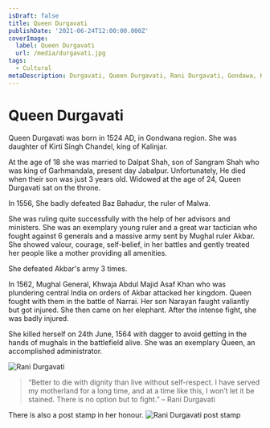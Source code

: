 ```yaml
---
isDraft: false
title: Queen Durgavati
publishDate: '2021-06-24T12:00:00.000Z'
coverImage:
  label: Queen Durgavati
  url: /media/durgavati.jpg
tags:
  - Cultural
metaDescription: Durgavati, Queen Durgavati, Rani Durgavati, Gondawa, Kirti Singh Chandel, Dalpat Shah, Brave queen, short story, hindi
---
```


# Queen Durgavati

Queen Durgavati was born in 1524 AD, in Gondwana region. She was daughter of Kirti Singh Chandel, king of Kalinjar.

At the age of 18 she was married to Dalpat Shah, son of Sangram Shah who was king of Garhmandala, present day Jabalpur.
Unfortunately, He died when their son was just 3 years old.
Widowed at the age of 24, Queen Durgavati sat on the throne.

In 1556, She badly defeated Baz Bahadur, the ruler of Malwa.

She was ruling quite successfully with the help of her advisors and ministers. She was an exemplary young ruler and a great war tactician who fought against 6 generals and a massive army sent by Mughal ruler Akbar. She showed valour, courage, self-belief, in her battles and gently treated her people like a mother providing all amenities.

She defeated Akbar's army 3 times.

In 1562, Mughal General, Khwaja Abdul Majid Asaf Khan who was plundering central India on orders of Akbar attacked her kingdom.
Queen fought with them in the battle of Narrai.
Her son Narayan faught valiantly but got injured. She then came on her elephant. After the intense fight, she was badly injured.

She killed herself on 24th June, 1564 with dagger to avoid getting in the hands of mughals in the battlefield alive. 
She was an exemplary Queen, an accomplished administrator. 

![Rani Durgavati](/media/durgavati-2.jpg 'Rani Durgavati')

> “Better to die with dignity than live without self-respect. I have served my motherland for a long time, and at a time like this, I won’t let it be stained. There is no option but to fight.”
– Rani Durgavati

There is also a post stamp in her honour.
![Rani Durgavati post stamp](/media/durgavati-3.jpg 'Post stamp featuring Rani Durgavati')
